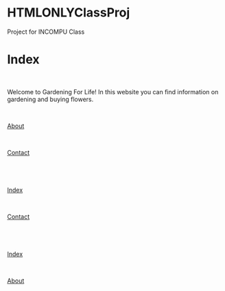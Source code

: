 # HTMLONLYClassProj
Project for INCOMPU Class
<!DOCTYPE html>
<html>
  <head>
    <title> Gardening For Life </title>
  </head>
  <body>
    <body background="https://media.gettyimages.com/photos/garden-flowers-over-wooden-background-picture-id637890514?b=1&k=6&m=637890514&s=612x612&w=0&h=mcvVSCpxGDcAY_487G4zZSA_bGwohELRkc567EZ4nBk=">
    <h1>Index</h1>
      <br> <p>Welcome to Gardening For Life! In this website you can find information on gardening and buying flowers. </p>
      <br> <p> <a href="https://www.w3schools.com/html/">About</a> </p>
      <br> <p> <a href="https://www.w3schools.com/html/">Contact</a> </p>
  </body>
</html>  


<!DOCTYPE html>
<html>
  <head>
    <title> About </title>
  </head>
  <body>
    <body background="https://media.gettyimages.com/photos/garden-flowers-over-wooden-background-picture-id637890514?b=1&k=6&m=637890514&s=612x612&w=0&h=mcvVSCpxGDcAY_487G4zZSA_bGwohELRkc567EZ4nBk=">
    <h1> </h1>
      <br> <p> <a href="https://www.w3schools.com/html/">Index</a> </p>
      <br> <p> <a href="https://www.w3schools.com/html/">Contact</a> </p>
  </body>
</html>  

<!DOCTYPE html>
<html>
  <head>
    <title>  </title>
  </head>
  <body>
    <body background="https://media.gettyimages.com/photos/garden-flowers-over-wooden-background-picture-id637890514?b=1&k=6&m=637890514&s=612x612&w=0&h=mcvVSCpxGDcAY_487G4zZSA_bGwohELRkc567EZ4nBk=">
    <h1> </h1>
      <br> <p> <a href="https://www.w3schools.com/html/">Index</a> </p>
      <br> <p> <a href="https://www.w3schools.com/html/">About</a> </p>
  </body>
</html>  
